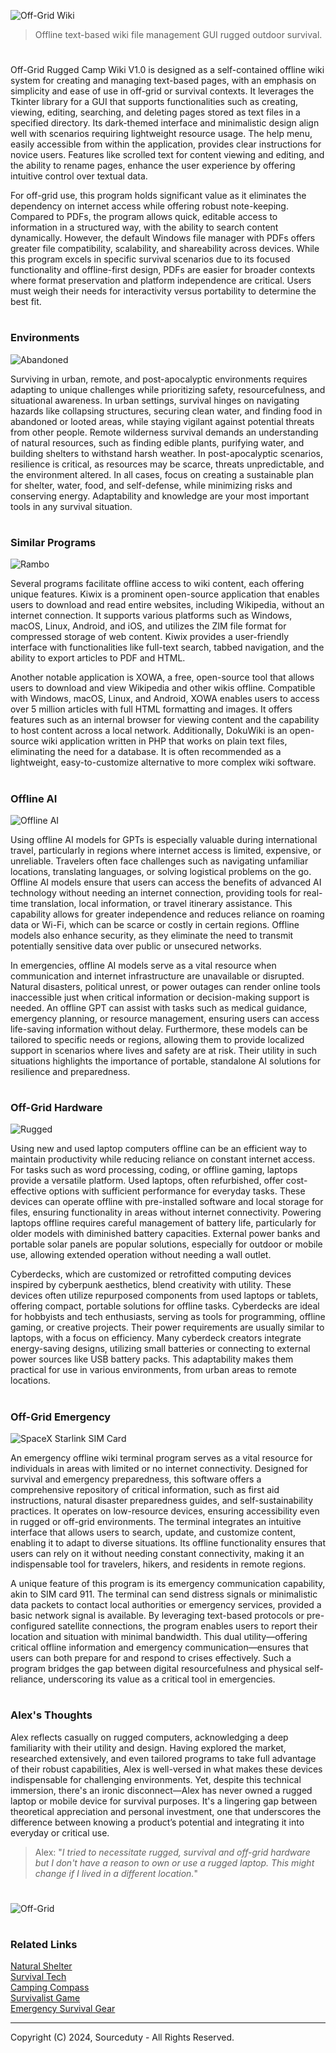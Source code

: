 ![Off-Grid Wiki](https://github.com/user-attachments/assets/741cc0c6-fa6e-4f6b-bf9b-3444e1090c5a)

> Offline text-based wiki file management GUI rugged outdoor survival.
#

Off-Grid Rugged Camp Wiki V1.0 is designed as a self-contained offline wiki system for creating and managing text-based pages, with an emphasis on simplicity and ease of use in off-grid or survival contexts. It leverages the Tkinter library for a GUI that supports functionalities such as creating, viewing, editing, searching, and deleting pages stored as text files in a specified directory. Its dark-themed interface and minimalistic design align well with scenarios requiring lightweight resource usage. The help menu, easily accessible from within the application, provides clear instructions for novice users. Features like scrolled text for content viewing and editing, and the ability to rename pages, enhance the user experience by offering intuitive control over textual data.

For off-grid use, this program holds significant value as it eliminates the dependency on internet access while offering robust note-keeping. Compared to PDFs, the program allows quick, editable access to information in a structured way, with the ability to search content dynamically. However, the default Windows file manager with PDFs offers greater file compatibility, scalability, and shareability across devices. While this program excels in specific survival scenarios due to its focused functionality and offline-first design, PDFs are easier for broader contexts where format preservation and platform independence are critical. Users must weigh their needs for interactivity versus portability to determine the best fit.

#
### Environments

![Abandoned](https://github.com/user-attachments/assets/281b9bda-2386-4ded-8642-67adb58295ea)

Surviving in urban, remote, and post-apocalyptic environments requires adapting to unique challenges while prioritizing safety, resourcefulness, and situational awareness. In urban settings, survival hinges on navigating hazards like collapsing structures, securing clean water, and finding food in abandoned or looted areas, while staying vigilant against potential threats from other people. Remote wilderness survival demands an understanding of natural resources, such as finding edible plants, purifying water, and building shelters to withstand harsh weather. In post-apocalyptic scenarios, resilience is critical, as resources may be scarce, threats unpredictable, and the environment altered. In all cases, focus on creating a sustainable plan for shelter, water, food, and self-defense, while minimizing risks and conserving energy. Adaptability and knowledge are your most important tools in any survival situation.

#
### Similar Programs

![Rambo](https://github.com/user-attachments/assets/96d5436d-7a7d-40d7-a99d-c68349211ffe)

Several programs facilitate offline access to wiki content, each offering unique features. Kiwix is a prominent open-source application that enables users to download and read entire websites, including Wikipedia, without an internet connection. It supports various platforms such as Windows, macOS, Linux, Android, and iOS, and utilizes the ZIM file format for compressed storage of web content. Kiwix provides a user-friendly interface with functionalities like full-text search, tabbed navigation, and the ability to export articles to PDF and HTML.

Another notable application is XOWA, a free, open-source tool that allows users to download and view Wikipedia and other wikis offline. Compatible with Windows, macOS, Linux, and Android, XOWA enables users to access over 5 million articles with full HTML formatting and images. It offers features such as an internal browser for viewing content and the capability to host content across a local network. Additionally, DokuWiki is an open-source wiki application written in PHP that works on plain text files, eliminating the need for a database. It is often recommended as a lightweight, easy-to-customize alternative to more complex wiki software.

#
### Offline AI

![Offline AI](https://github.com/user-attachments/assets/ff0672c9-1370-4347-9e4b-1992ec63a968)

Using offline AI models for GPTs is especially valuable during international travel, particularly in regions where internet access is limited, expensive, or unreliable. Travelers often face challenges such as navigating unfamiliar locations, translating languages, or solving logistical problems on the go. Offline AI models ensure that users can access the benefits of advanced AI technology without needing an internet connection, providing tools for real-time translation, local information, or travel itinerary assistance. This capability allows for greater independence and reduces reliance on roaming data or Wi-Fi, which can be scarce or costly in certain regions. Offline models also enhance security, as they eliminate the need to transmit potentially sensitive data over public or unsecured networks.

In emergencies, offline AI models serve as a vital resource when communication and internet infrastructure are unavailable or disrupted. Natural disasters, political unrest, or power outages can render online tools inaccessible just when critical information or decision-making support is needed. An offline GPT can assist with tasks such as medical guidance, emergency planning, or resource management, ensuring users can access life-saving information without delay. Furthermore, these models can be tailored to specific needs or regions, allowing them to provide localized support in scenarios where lives and safety are at risk. Their utility in such situations highlights the importance of portable, standalone AI solutions for resilience and preparedness.

#
### Off-Grid Hardware

![Rugged](https://github.com/user-attachments/assets/2a292677-e57f-4e2a-827c-0b7f1d2c6b4f)

Using new and used laptop computers offline can be an efficient way to maintain productivity while reducing reliance on constant internet access. For tasks such as word processing, coding, or offline gaming, laptops provide a versatile platform. Used laptops, often refurbished, offer cost-effective options with sufficient performance for everyday tasks. These devices can operate offline with pre-installed software and local storage for files, ensuring functionality in areas without internet connectivity. Powering laptops offline requires careful management of battery life, particularly for older models with diminished battery capacities. External power banks and portable solar panels are popular solutions, especially for outdoor or mobile use, allowing extended operation without needing a wall outlet.

Cyberdecks, which are customized or retrofitted computing devices inspired by cyberpunk aesthetics, blend creativity with utility. These devices often utilize repurposed components from used laptops or tablets, offering compact, portable solutions for offline tasks. Cyberdecks are ideal for hobbyists and tech enthusiasts, serving as tools for programming, offline gaming, or creative projects. Their power requirements are usually similar to laptops, with a focus on efficiency. Many cyberdeck creators integrate energy-saving designs, utilizing small batteries or connecting to external power sources like USB battery packs. This adaptability makes them practical for use in various environments, from urban areas to remote locations.

#
### Off-Grid Emergency

![SpaceX Starlink SIM Card](https://github.com/user-attachments/assets/15440a6c-d3f2-402c-9c0d-c8e56b8ed61f)

An emergency offline wiki terminal program serves as a vital resource for individuals in areas with limited or no internet connectivity. Designed for survival and emergency preparedness, this software offers a comprehensive repository of critical information, such as first aid instructions, natural disaster preparedness guides, and self-sustainability practices. It operates on low-resource devices, ensuring accessibility even in rugged or off-grid environments. The terminal integrates an intuitive interface that allows users to search, update, and customize content, enabling it to adapt to diverse situations. Its offline functionality ensures that users can rely on it without needing constant connectivity, making it an indispensable tool for travelers, hikers, and residents in remote regions.

A unique feature of this program is its emergency communication capability, akin to SIM card 911. The terminal can send distress signals or minimalistic data packets to contact local authorities or emergency services, provided a basic network signal is available. By leveraging text-based protocols or pre-configured satellite connections, the program enables users to report their location and situation with minimal bandwidth. This dual utility—offering critical offline information and emergency communication—ensures that users can both prepare for and respond to crises effectively. Such a program bridges the gap between digital resourcefulness and physical self-reliance, underscoring its value as a critical tool in emergencies.

#
### Alex's Thoughts

Alex reflects casually on rugged computers, acknowledging a deep familiarity with their utility and design. Having explored the market, researched extensively, and even tailored programs to take full advantage of their robust capabilities, Alex is well-versed in what makes these devices indispensable for challenging environments. Yet, despite this technical immersion, there's an ironic disconnect—Alex has never owned a rugged laptop or mobile device for survival purposes. It's a lingering gap between theoretical appreciation and personal investment, one that underscores the difference between knowing a product’s potential and integrating it into everyday or critical use.

> Alex: "*I tried to necessitate rugged, survival and off-grid hardware but I don't have a reason to own or use a rugged laptop. This might change if I lived in a different location.*"

#
![Off-Grid](https://github.com/user-attachments/assets/e05e5cd8-61f7-4250-92cf-2f1fd44c7502)

#
### Related Links

[Natural Shelter](https://github.com/sourceduty/Natural_Shelter)
<br>
[Survival Tech](https://github.com/sourceduty/Survival_Tech)
<br>
[Camping Compass](https://github.com/sourceduty/Camping_Compass)
<br>
[Survivalist Game](https://github.com/sourceduty/Survivalist_Game)
<br>
[Emergency Survival Gear](https://github.com/sourceduty/Emergency_Survival_Gear)

***
Copyright (C) 2024, Sourceduty - All Rights Reserved.

